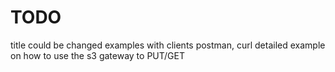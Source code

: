 # TODO

title could be changed 
examples with clients
postman, curl detailed example on how to use the s3 gateway to PUT/GET

